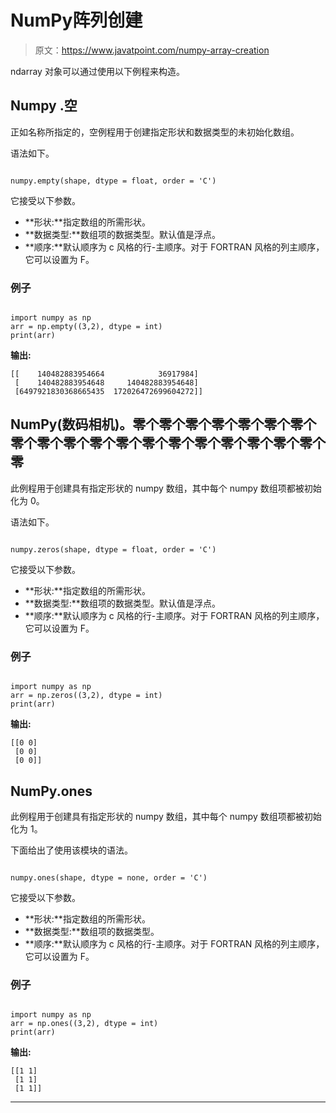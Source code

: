 # NumPy阵列创建

> 原文：<https://www.javatpoint.com/numpy-array-creation>

ndarray 对象可以通过使用以下例程来构造。

## Numpy .空

正如名称所指定的，空例程用于创建指定形状和数据类型的未初始化数组。

语法如下。

```

numpy.empty(shape, dtype = float, order = 'C')

```

它接受以下参数。

*   **形状:**指定数组的所需形状。
*   **数据类型:**数组项的数据类型。默认值是浮点。
*   **顺序:**默认顺序为 c 风格的行-主顺序。对于 FORTRAN 风格的列主顺序，它可以设置为 F。

### 例子

```

import numpy as np
arr = np.empty((3,2), dtype = int)
print(arr)

```

**输出:**

```
[[    140482883954664            36917984]
 [    140482883954648     140482883954648]
 [6497921830368665435  172026472699604272]]

```

## NumPy(数码相机)。零个零个零个零个零个零个零个零个零个零个零个零个零个零个零个零个零个零个零个零

此例程用于创建具有指定形状的 numpy 数组，其中每个 numpy 数组项都被初始化为 0。

语法如下。

```

numpy.zeros(shape, dtype = float, order = 'C')

```

它接受以下参数。

*   **形状:**指定数组的所需形状。
*   **数据类型:**数组项的数据类型。默认值是浮点。
*   **顺序:**默认顺序为 c 风格的行-主顺序。对于 FORTRAN 风格的列主顺序，它可以设置为 F。

### 例子

```

import numpy as np
arr = np.zeros((3,2), dtype = int)
print(arr)

```

**输出:**

```
[[0 0]
 [0 0]
 [0 0]]

```

## NumPy.ones

此例程用于创建具有指定形状的 numpy 数组，其中每个 numpy 数组项都被初始化为 1。

下面给出了使用该模块的语法。

```

numpy.ones(shape, dtype = none, order = 'C')

```

它接受以下参数。

*   **形状:**指定数组的所需形状。
*   **数据类型:**数组项的数据类型。
*   **顺序:**默认顺序为 c 风格的行-主顺序。对于 FORTRAN 风格的列主顺序，它可以设置为 F。

### 例子

```

import numpy as np
arr = np.ones((3,2), dtype = int)
print(arr)

```

**输出:**

```
[[1 1]
 [1 1]
 [1 1]]

```

* * *